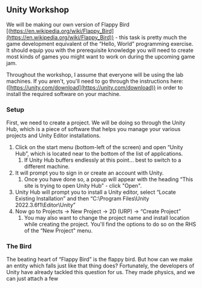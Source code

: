 ## Unity Workshop

We will be making our own version of Flappy Bird [(https://en.wikipedia.org/wiki/Flappy_Bird](https://en.wikipedia.org/wiki/Flappy_Bird)) - this task is pretty much the game development equivalent of the “Hello, World” programming exercise. It should equip you with the prerequisite knowledge you will need to create most kinds of games you might want to work on during the upcoming game jam.

Throughout the workshop, I assume that everyone will be using the lab machines. If you aren't, you'll need to go through the instructions here: ([https://unity.com/download](https://unity.com/download)) in order to install the required software on your machine.

### Setup

First, we need to create a project. We will be doing so through the Unity Hub, which is a piece of software that helps you manage your various projects and Unity Editor installations.

1.  Click on the start menu (bottom-left of the screen) and open “Unity Hub”, which is located near to the bottom of the list of applications.
    1.  If Unity Hub buffers endlessly at this point… best to switch to a different machine.
2.  It will prompt you to sign in or create an account with Unity.
    1.  Once you have done so, a popup will appear with the heading “This site is trying to open Unity Hub” - click "Open".
3.  Unity Hub will prompt you to install a Unity editor, select “Locate Existing Installation” and then “C:\\Program Files\\Unity 2022.3.6f1\\Editor\\Unity”
4.  Now go to Projects → New Project → 2D (URP) → “Create Project”
    1.  You may also want to change the project name and install location while creating the project. You'll find the options to do so on the RHS of the “New Project" menu.

### The Bird

The beating heart of “Flappy Bird” is the flappy bird. But how can we make an entity which falls just like that thing does? Fortunately, the developers of Unity have already tackled this question for us. They made physics, and we can just attach a few 
